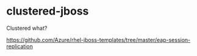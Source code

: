 # clustered-jboss
Clustered what?

https://github.com/Azure/rhel-jboss-templates/tree/master/eap-session-replication
